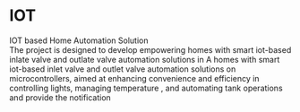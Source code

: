 # IOT
IOT based Home Automation Solution  
The project is designed to develop empowering homes with smart iot-based inlate valve and outlate valve automation solutions in
A homes with smart iot-based inlet valve and outlet valve automation solutions on microcontrollers, aimed at enhancing convenience and efficiency in controlling lights, managing temperature , and automating tank operations and provide the notification 
